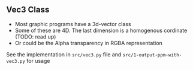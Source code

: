 ## Vec3 Class
* Most graphic programs have a 3d-vector class
* Some of these are 4D. The last dimension is a homogenous cordinate (TODO: read up)
* Or could be the Alpha transparency in RGBA representation

See the implementation in `src/vec3.py` file and `src/1-output-ppm-with-vec3.py` for usage

